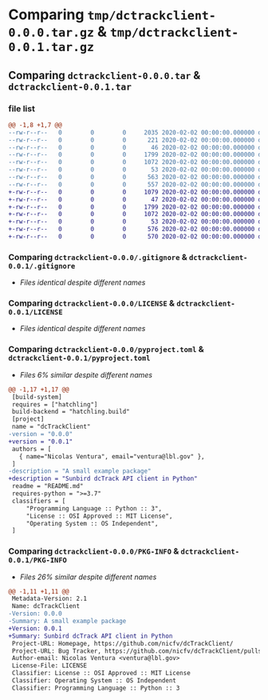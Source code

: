 # Comparing `tmp/dctrackclient-0.0.0.tar.gz` & `tmp/dctrackclient-0.0.1.tar.gz`

## Comparing `dctrackclient-0.0.0.tar` & `dctrackclient-0.0.1.tar`

### file list

```diff
@@ -1,8 +1,7 @@
--rw-r--r--   0        0        0     2035 2020-02-02 00:00:00.000000 dctrackclient-0.0.0/dcTrackAPI.py
--rw-r--r--   0        0        0      221 2020-02-02 00:00:00.000000 dctrackclient-0.0.0/token.txt
--rw-r--r--   0        0        0       46 2020-02-02 00:00:00.000000 dctrackclient-0.0.0/src/dcTrackClient/__init__.py
--rw-r--r--   0        0        0     1799 2020-02-02 00:00:00.000000 dctrackclient-0.0.0/.gitignore
--rw-r--r--   0        0        0     1072 2020-02-02 00:00:00.000000 dctrackclient-0.0.0/LICENSE
--rw-r--r--   0        0        0       53 2020-02-02 00:00:00.000000 dctrackclient-0.0.0/README.md
--rw-r--r--   0        0        0      563 2020-02-02 00:00:00.000000 dctrackclient-0.0.0/pyproject.toml
--rw-r--r--   0        0        0      557 2020-02-02 00:00:00.000000 dctrackclient-0.0.0/PKG-INFO
+-rw-r--r--   0        0        0     1079 2020-02-02 00:00:00.000000 dctrackclient-0.0.1/.github/workflows/python-publish.yml
+-rw-r--r--   0        0        0       47 2020-02-02 00:00:00.000000 dctrackclient-0.0.1/src/dcTrackClient/__init__.py
+-rw-r--r--   0        0        0     1799 2020-02-02 00:00:00.000000 dctrackclient-0.0.1/.gitignore
+-rw-r--r--   0        0        0     1072 2020-02-02 00:00:00.000000 dctrackclient-0.0.1/LICENSE
+-rw-r--r--   0        0        0       53 2020-02-02 00:00:00.000000 dctrackclient-0.0.1/README.md
+-rw-r--r--   0        0        0      576 2020-02-02 00:00:00.000000 dctrackclient-0.0.1/pyproject.toml
+-rw-r--r--   0        0        0      570 2020-02-02 00:00:00.000000 dctrackclient-0.0.1/PKG-INFO
```

### Comparing `dctrackclient-0.0.0/.gitignore` & `dctrackclient-0.0.1/.gitignore`

 * *Files identical despite different names*

### Comparing `dctrackclient-0.0.0/LICENSE` & `dctrackclient-0.0.1/LICENSE`

 * *Files identical despite different names*

### Comparing `dctrackclient-0.0.0/pyproject.toml` & `dctrackclient-0.0.1/pyproject.toml`

 * *Files 6% similar despite different names*

```diff
@@ -1,17 +1,17 @@
 [build-system]
 requires = ["hatchling"]
 build-backend = "hatchling.build"
 [project]
 name = "dcTrackClient"
-version = "0.0.0"
+version = "0.0.1"
 authors = [
   { name="Nicolas Ventura", email="ventura@lbl.gov" },
 ]
-description = "A small example package"
+description = "Sunbird dcTrack API client in Python"
 readme = "README.md"
 requires-python = ">=3.7"
 classifiers = [
     "Programming Language :: Python :: 3",
     "License :: OSI Approved :: MIT License",
     "Operating System :: OS Independent",
 ]
```

### Comparing `dctrackclient-0.0.0/PKG-INFO` & `dctrackclient-0.0.1/PKG-INFO`

 * *Files 26% similar despite different names*

```diff
@@ -1,11 +1,11 @@
 Metadata-Version: 2.1
 Name: dcTrackClient
-Version: 0.0.0
-Summary: A small example package
+Version: 0.0.1
+Summary: Sunbird dcTrack API client in Python
 Project-URL: Homepage, https://github.com/nicfv/dcTrackClient/
 Project-URL: Bug Tracker, https://github.com/nicfv/dcTrackClient/pulls
 Author-email: Nicolas Ventura <ventura@lbl.gov>
 License-File: LICENSE
 Classifier: License :: OSI Approved :: MIT License
 Classifier: Operating System :: OS Independent
 Classifier: Programming Language :: Python :: 3
```

